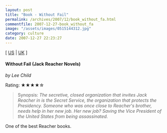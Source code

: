 ```yaml
---
layout: post
title: "Book - Without Fail"
permalink: /archives/2007/12/book_without_fa.html
commentfile: 2007-12-27-book_without_fa
image: "/assets/images/0515144312.jpg"
category: culture
date: 2007-12-27 22:23:27
---
```


\[ [US](http://www.amazon.com/o/asin/0515144312) | [UK](http://www.amazon.co.uk/o/asin/0515144312) \]

#### Without Fail (Jack Reacher Novels)

<em>by Lee Child</em>

Rating: ★★★★☆

> Synopsis: <em>The secretive, closed organization that invites Jack Reacher in is the Secret Service, the organization that protects the Presidency. Someone who was once close to Reacher's brother, needs help in her new job. Her new job? Saving the Vice President of the United States from being assassinated.</em>

One of the best Reacher books.
